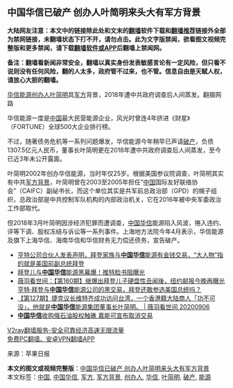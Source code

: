  <h2>中国华信已破产 创办人叶简明来头大有军方背景</h2> <p class="notice"><b>大陆网友注意：本文中的链接除此处和文末的<a href="https://github.com/bannedbook/fanqiang" >翻墙</a>软件下载和<a href="https://github.com/killgcd/justmysocks/blob/master/README.md">翻墙推荐</a>链接外全部为禁网链接，未翻墙状态下打不开，请勿点击。此为文字版禁闻，欲看图文视频完整版和更多禁闻，请下载<a href="https://github.com/bannedbook/fanqiang">翻墙软件或APP</a>后翻墙上禁闻网。</p><p>备注：翻墙看新闻非常安全，翻墙以真实身份发表敏感言论有一定风险，但只看不说则没有任何风险，翻的人太多，政府管不过来，也不管。信息自由是天赋人权，请放心大胆的翻墙。</b></p>  <div class="entry"> <p id="conimg"></p> <p><a href="https://www.bannedbook.org/bnews/tag/%E5%8D%8E%E4%BF%A1/" class="st_tag internal_tag" rel="tag" title="标签 华信 下的日志">华信</a><a href="https://www.bannedbook.org/bnews/tag/%E8%83%BD%E6%BA%90/" class="st_tag internal_tag" rel="tag" title="标签 能源 下的日志">能源</a><a href="https://www.bannedbook.org/bnews/tag/%E5%88%9B%E5%8A%9E%E4%BA%BA/" class="st_tag internal_tag" rel="tag" title="标签 创办人 下的日志">创办人</a><a href="https://www.bannedbook.org/bnews/tag/%e5%8f%b6%e7%ae%80%e6%98%8e/" class="st_tag internal_tag" rel="tag" title="标签 叶简明 下的日志">叶简明</a>具<a href="https://www.bannedbook.org/bnews/tag/%E5%86%9B%E6%96%B9/" class="st_tag internal_tag" rel="tag" title="标签 军方 下的日志">军方</a>背景，2018年遭中共政府调查后人间蒸发。翻摄网路</p> <p>华信能源一度是<span class='wp_keywordlink_affiliate'><a href="https://www.bannedbook.org/" title="中国" target="_blank">中国</a></span>最大民营能源企业，风光时曾连4年挤进《财星》（FORTUNE）全球500大企业排行榜。</p> <p>不过，随著债务危机等一系列问题爆发，华信能源今年稍早已声请<a href="https://www.bannedbook.org/bnews/tag/%e7%a0%b4%e4%ba%a7/" class="st_tag internal_tag" rel="tag" title="标签 破产 下的日志">破产</a>，负债1307.5亿元人民币，董事长叶简明更在2018年遭中共政府调查后人间蒸发，至今已近3年未公开露面。</p>  <p>叶简明2002年创办华信能源，当时年仅25岁。根据美国参议院调查，叶简明其实有中共<a href="https://www.bannedbook.org/bnews/tag/%E5%86%9B%E6%96%B9%E8%83%8C%E6%99%AF/" class="st_tag internal_tag" rel="tag" title="标签 军方背景 下的日志">军方背景</a>，叶简明曾在2003至2005年担任&#8221;<a href="https://www.bannedbook.org/bnews/tag/%E4%B8%AD%E5%9B%BD/" class="st_tag internal_tag" rel="tag" title="标签 中国 下的日志">中国</a>国际友好联络协会&#8221;（CAIFC）副祕书长，而这个单位其实是共军前总政治部（GPD）的幌子组织，总政治部是中共控制军队机构的内部政治机关，它在2016年被中央军委政治工作部取代。</p> <p>但2018年3月叶简明因涉经济犯罪而遭调查，<a href="https://www.bannedbook.org/bnews/tag/%E4%B8%AD%E5%9B%BD%E5%8D%8E%E4%BF%A1/" class="st_tag internal_tag" rel="tag" title="标签 中国华信 下的日志">中国华信</a>能源陷入风波，捲入违约、评等下调、股权冻结与诉讼等一系列事件。上海地方法院今年4月表示，华信能源及旗下上海华信、海南华信和华信财务无力偿还债务，宣告破产。</p> <ul class='op-related-articles' title='相关阅读'> <li><a href='https://www.bannedbook.org/bnews/bannedvideo/20201023/1418887.html' target='_blank'>亨特公司合伙人发表声明，拜登家族与<b>中国华信</b>能源有金钱交易，“大人物”指的就是美国前副总统拜登</a></li> <li><a href='https://www.bannedbook.org/bnews/taiwannews/20201016/1415133.html' target='_blank'>拜登儿与<b>中国华信</b>能源黑幕爆！推特脸书阻曝光</a></li> <li><a href='https://www.bannedbook.org/bnews/cbnews/20201016/1414941.html' target='_blank'>薇羽看世间：【第160期】继爆出拜登儿子硬盘性丑闻後，纽约邮报今晚再曝光亨特·拜登与<b>中国华信</b>能源公司的黑交易，拜登还敢参选美国总统吗？</a></li> <li><a href='https://www.bannedbook.org/bnews/bannedvideo/20200906/1391801.html' target='_blank'>【第127期】捷克议长维特齐成功访问台湾，一个香港籍大陆商人「功不可没」，他就是<b>中国华信</b>能源集团董事长叶简明。 | 薇羽看世间 20200906</a></li> <li><a href='https://www.bannedbook.org/bnews/cnnews/20180508/939156.html' target='_blank'><b>中国华信</b>收购俄石油股权触礁 嘉能可宣布取消交易</a></li> </ul> <p class="texttj"> <a href="https://www.bannedbook.org/forum23/topic22702.html" target="_blank">V2ray翻墙服务-安全可靠经济高速无限流量</a><br/> <a href="https://github.com/bannedbook/fanqiang/wiki/%E7%A6%81%E9%97%BB%E7%BD%91%E5%AE%89%E5%8D%93%E7%BF%BB%E5%A2%99%E6%96%B0%E9%97%BBAPP" target="_blank">免费PC翻墙、安卓VPN翻墙APP</a></p><p> 来源：苹果日报 </p><a name='sharetosocial'></a>       <div><b>本文的图文或视频完整版</b>：<a href='https://www.bannedbook.org/bnews/cbnews/20201113/1430415.html'>中国华信已破产 创办人叶简明来头大有军方背景</a></div>  </div><!--END ENTRY--> <div class="postfooter"> <div>本文标签：<a href="https://www.bannedbook.org/bnews/tag/%E4%B8%AD%E5%9B%BD/" rel="tag">中国</a>, <a href="https://www.bannedbook.org/bnews/tag/%E4%B8%AD%E5%9B%BD%E5%8D%8E%E4%BF%A1/" rel="tag">中国华信</a>, <a href="https://www.bannedbook.org/bnews/tag/%E5%86%9B%E6%96%B9/" rel="tag">军方</a>, <a href="https://www.bannedbook.org/bnews/tag/%E5%86%9B%E6%96%B9%E8%83%8C%E6%99%AF/" rel="tag">军方背景</a>, <a href="https://www.bannedbook.org/bnews/tag/%E5%88%9B%E5%8A%9E%E4%BA%BA/" rel="tag">创办人</a>, <a href="https://www.bannedbook.org/bnews/tag/%E5%8D%8E%E4%BF%A1/" rel="tag">华信</a>, <a href="https://www.bannedbook.org/bnews/tag/%e5%8f%b6%e7%ae%80%e6%98%8e/" rel="tag">叶简明</a>, <a href="https://www.bannedbook.org/bnews/tag/%e7%a0%b4%e4%ba%a7/" rel="tag">破产</a>, <a href="https://www.bannedbook.org/bnews/tag/%E8%83%BD%E6%BA%90/" rel="tag">能源</a></div>  </div><!--END POSTFOOTER--> 